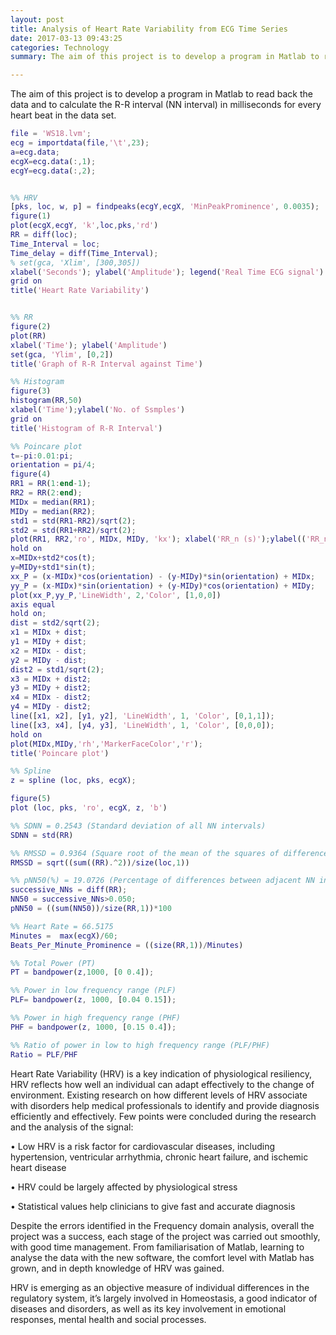 ```yaml
---
layout: post
title: Analysis of Heart Rate Variability from ECG Time Series
date: 2017-03-13 09:43:25
categories: Technology
summary: The aim of this project is to develop a program in Matlab to read back the data and to calculate the R-R interval (NN interval) in milliseconds for every heart beat in the data set.

---
```


The aim of this project is to develop a program in Matlab to read back the data and to calculate the R-R interval (NN interval) in milliseconds for every heart beat in the data set.

```matlab
file = 'WS18.lvm';
ecg = importdata(file,'\t',23);
a=ecg.data;
ecgX=ecg.data(:,1);
ecgY=ecg.data(:,2);


%% HRV
[pks, loc, w, p] = findpeaks(ecgY,ecgX, 'MinPeakProminence', 0.0035);
figure(1)
plot(ecgX,ecgY, 'k',loc,pks,'rd')
RR = diff(loc);
Time_Interval = loc;
Time_delay = diff(Time_Interval);
% set(gca, 'Xlim', [300,305]) 
xlabel('Seconds'); ylabel('Amplitude'); legend('Real Time ECG signal')
grid on
title('Heart Rate Variability')


%% RR
figure(2)
plot(RR)
xlabel('Time'); ylabel('Amplitude')
set(gca, 'Ylim', [0,2]) 
title('Graph of R-R Interval against Time')

%% Histogram
figure(3)
histogram(RR,50)
xlabel('Time');ylabel('No. of Ssmples')
grid on
title('Histogram of R-R Interval')

%% Poincare plot
t=-pi:0.01:pi;
orientation = pi/4;
figure(4)
RR1 = RR(1:end-1);
RR2 = RR(2:end);
MIDx = median(RR1);
MIDy = median(RR2);
std1 = std(RR1-RR2)/sqrt(2);
std2 = std(RR1+RR2)/sqrt(2);
plot(RR1, RR2,'ro', MIDx, MIDy, 'kx'); xlabel('RR_n (s)');ylabel(('RR_n_+_1 (s)'))
hold on
x=MIDx+std2*cos(t);
y=MIDy+std1*sin(t);
xx_P = (x-MIDx)*cos(orientation) - (y-MIDy)*sin(orientation) + MIDx;
yy_P = (x-MIDx)*sin(orientation) + (y-MIDy)*cos(orientation) + MIDy;
plot(xx_P,yy_P,'LineWidth', 2,'Color', [1,0,0])
axis equal
hold on;
dist = std2/sqrt(2);
x1 = MIDx + dist;
y1 = MIDy + dist;
x2 = MIDx - dist;
y2 = MIDy - dist;
dist2 = std1/sqrt(2);
x3 = MIDx + dist2;
y3 = MIDy + dist2;
x4 = MIDx - dist2;
y4 = MIDy - dist2;
line([x1, x2], [y1, y2], 'LineWidth', 1, 'Color', [0,1,1]);
line([x3, x4], [y4, y3], 'LineWidth', 1, 'Color', [0,0,0]);
hold on
plot(MIDx,MIDy,'rh','MarkerFaceColor','r');
title('Poincare plot')

%% Spline
z = spline (loc, pks, ecgX);

figure(5)
plot (loc, pks, 'ro', ecgX, z, 'b')

%% SDNN = 0.2543 (Standard deviation of all NN intervals)
SDNN = std(RR)

%% RMSSD = 0.9364 (Square root of the mean of the squares of differences between adjacent NN intervals)
RMSSD = sqrt((sum((RR).^2))/size(loc,1))

%% pNN50(%) = 19.0726 (Percentage of differences between adjacent NN intervals that are greater than 50 ms)
successive_NNs = diff(RR);
NN50 = successive_NNs>0.050;
pNN50 = ((sum(NN50))/size(RR,1))*100

%% Heart Rate = 66.5175
Minutes =  max(ecgX)/60;
Beats_Per_Minute_Prominence = ((size(RR,1))/Minutes)

%% Total Power (PT)
PT = bandpower(z,1000, [0 0.4]);

%% Power in low frequency range (PLF)
PLF= bandpower(z, 1000, [0.04 0.15]);

%% Power in high frequency range (PHF)
PHF = bandpower(z, 1000, [0.15 0.4]);

%% Ratio of power in low to high frequency range (PLF/PHF)
Ratio = PLF/PHF
```


Heart Rate Variability (HRV) is a key indication of physiological resiliency, HRV reflects how well an individual can adapt effectively to the change of environment.  Existing research on how different levels of HRV associate with disorders help medical professionals to identify and provide diagnosis efficiently and effectively. 
Few points were concluded during the research and the analysis of the signal:

•	Low HRV is a risk factor for cardiovascular diseases, including hypertension, ventricular arrhythmia, chronic heart failure, and ischemic heart disease

•	HRV could be largely affected by physiological stress

•	Statistical values help clinicians to give fast and accurate diagnosis 

Despite the errors identified in the Frequency domain analysis, overall the project was a success, each stage of the project was carried out smoothly, with good time management.
From familiarisation of Matlab, learning to analyse the data with the new software, the comfort level with Matlab has grown, and in depth knowledge of HRV was gained. 

HRV is emerging as an objective measure of individual differences in the regulatory system, it’s largely involved in Homeostasis, a good indicator of diseases and disorders, as well as its key involvement in emotional responses, mental health and social processes.  

